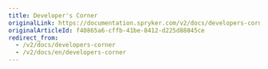 ```yaml
---
title: Developer's Corner
originalLink: https://documentation.spryker.com/v2/docs/developers-corner
originalArticleId: f40865a6-cffb-41be-8412-d225d88845ce
redirect_from:
  - /v2/docs/developers-corner
  - /v2/docs/en/developers-corner
---
```



